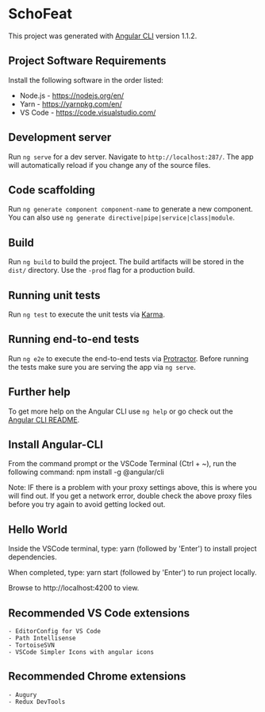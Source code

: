 # SchoFeat

This project was generated with [Angular CLI](https://github.com/angular/angular-cli) version 1.1.2.

## Project Software Requirements
Install the following software in the order listed:
-	Node.js - https://nodejs.org/en/
- Yarn - https://yarnpkg.com/en/
-	VS Code - https://code.visualstudio.com/

## Development server

Run `ng serve` for a dev server. Navigate to `http://localhost:287/`. The app will automatically reload if you change any of the source files.

## Code scaffolding

Run `ng generate component component-name` to generate a new component. You can also use `ng generate directive|pipe|service|class|module`.

## Build

Run `ng build` to build the project. The build artifacts will be stored in the `dist/` directory. Use the `-prod` flag for a production build.

## Running unit tests

Run `ng test` to execute the unit tests via [Karma](https://karma-runner.github.io).

## Running end-to-end tests

Run `ng e2e` to execute the end-to-end tests via [Protractor](http://www.protractortest.org/).
Before running the tests make sure you are serving the app via `ng serve`.

## Further help

To get more help on the Angular CLI use `ng help` or go check out the [Angular CLI README](https://github.com/angular/angular-cli/blob/master/README.md).

## Install Angular-CLI

From the command prompt or the VSCode Terminal (Ctrl + ~), run the following command:
npm install -g @angular/cli

Note: IF there is a problem with your proxy settings above, this is where you will find out.  If you get a network error, double check the above proxy files before you try again to avoid getting locked out.

## Hello World

Inside the VSCode terminal, type:
yarn
(followed by 'Enter') to install project dependencies.

When completed, type:
yarn start
(followed by 'Enter') to run project locally.

Browse to http://localhost:4200 to view.

## Recommended VS Code extensions
	- EditorConfig for VS Code
	- Path Intellisense
	- TortoiseSVN
	- VSCode Simpler Icons with angular icons
	
## Recommended Chrome extensions
	- Augury
	- Redux DevTools
